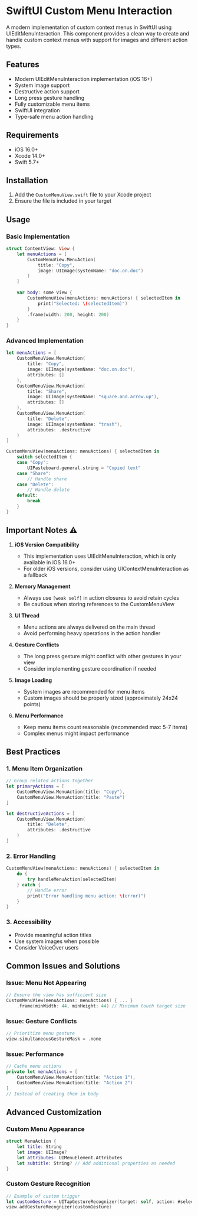 # SwiftUI Custom Menu Interaction

A modern implementation of custom context menus in SwiftUI using UIEditMenuInteraction. This component provides a clean way to create and handle custom context menus with support for images and different action types.

## Features

- Modern UIEditMenuInteraction implementation (iOS 16+)
- System image support
- Destructive action support
- Long press gesture handling
- Fully customizable menu items
- SwiftUI integration
- Type-safe menu action handling

## Requirements

- iOS 16.0+
- Xcode 14.0+
- Swift 5.7+

## Installation

1. Add the `CustomMenuView.swift` file to your Xcode project
2. Ensure the file is included in your target

## Usage

### Basic Implementation

```swift
struct ContentView: View {
    let menuActions = [
        CustomMenuView.MenuAction(
            title: "Copy",
            image: UIImage(systemName: "doc.on.doc")
        )
    ]
    
    var body: some View {
        CustomMenuView(menuActions: menuActions) { selectedItem in
            print("Selected: \(selectedItem)")
        }
        .frame(width: 200, height: 200)
    }
}
```

### Advanced Implementation

```swift
let menuActions = [
    CustomMenuView.MenuAction(
        title: "Copy",
        image: UIImage(systemName: "doc.on.doc"),
        attributes: []
    ),
    CustomMenuView.MenuAction(
        title: "Share",
        image: UIImage(systemName: "square.and.arrow.up"),
        attributes: []
    ),
    CustomMenuView.MenuAction(
        title: "Delete",
        image: UIImage(systemName: "trash"),
        attributes: .destructive
    )
]

CustomMenuView(menuActions: menuActions) { selectedItem in
    switch selectedItem {
    case "Copy":
        UIPasteboard.general.string = "Copied text"
    case "Share":
        // Handle share
    case "Delete":
        // Handle delete
    default:
        break
    }
}
```

## Important Notes ⚠️

1. **iOS Version Compatibility**
   - This implementation uses UIEditMenuInteraction, which is only available in iOS 16.0+
   - For older iOS versions, consider using UIContextMenuInteraction as a fallback

2. **Memory Management**
   - Always use `[weak self]` in action closures to avoid retain cycles
   - Be cautious when storing references to the CustomMenuView

3. **UI Thread**
   - Menu actions are always delivered on the main thread
   - Avoid performing heavy operations in the action handler

4. **Gesture Conflicts**
   - The long press gesture might conflict with other gestures in your view
   - Consider implementing gesture coordination if needed

5. **Image Loading**
   - System images are recommended for menu items
   - Custom images should be properly sized (approximately 24x24 points)

6. **Menu Performance**
   - Keep menu items count reasonable (recommended max: 5-7 items)
   - Complex menus might impact performance

## Best Practices

### 1. Menu Item Organization

```swift
// Group related actions together
let primaryActions = [
    CustomMenuView.MenuAction(title: "Copy"),
    CustomMenuView.MenuAction(title: "Paste")
]

let destructiveActions = [
    CustomMenuView.MenuAction(
        title: "Delete",
        attributes: .destructive
    )
]
```

### 2. Error Handling

```swift
CustomMenuView(menuActions: menuActions) { selectedItem in
    do {
        try handleMenuAction(selectedItem)
    } catch {
        // Handle error
        print("Error handling menu action: \(error)")
    }
}
```

### 3. Accessibility

- Provide meaningful action titles
- Use system images when possible
- Consider VoiceOver users

## Common Issues and Solutions

### Issue: Menu Not Appearing

```swift
// Ensure the view has sufficient size
CustomMenuView(menuActions: menuActions) { ... }
    .frame(minWidth: 44, minHeight: 44) // Minimum touch target size
```

### Issue: Gesture Conflicts

```swift
// Prioritize menu gesture
view.simultaneousGestureMask = .none
```

### Issue: Performance

```swift
// Cache menu actions
private let menuActions = [
    CustomMenuView.MenuAction(title: "Action 1"),
    CustomMenuView.MenuAction(title: "Action 2")
]
// Instead of creating them in body
```

## Advanced Customization

### Custom Menu Appearance

```swift
struct MenuAction {
    let title: String
    let image: UIImage?
    let attributes: UIMenuElement.Attributes
    let subtitle: String? // Add additional properties as needed
}
```

### Custom Gesture Recognition

```swift
// Example of custom trigger
let customGesture = UITapGestureRecognizer(target: self, action: #selector(handleTap))
view.addGestureRecognizer(customGesture)
```
